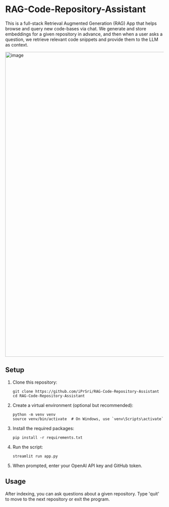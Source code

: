 # RAG-Code-Repository-Assistant

This is a full-stack Retrieval Augmented Generation (RAG) App that helps browse and query new code-bases via chat. We generate and store embeddings for a given repository in advance, and then when a user asks a question, we retrieve relevant code snippets and provide them to the LLM as context.

<img width="965" alt="image" src="https://github.com/user-attachments/assets/65227b08-3f40-429a-8866-d1f477444d94">


## Setup

1. Clone this repository:
   ```
   git clone https://github.com/iPrSri/RAG-Code-Repository-Assistant
   cd RAG-Code-Repository-Assistant
   ```

2. Create a virtual environment (optional but recommended):
   ```
   python -m venv venv
   source venv/bin/activate  # On Windows, use `venv\Scripts\activate`
   ```

3. Install the required packages:
   ```
   pip install -r requirements.txt
   ```

4. Run the script:
   ```
   streamlit run app.py
   ```

5. When prompted, enter your OpenAI API key and GitHub token.

## Usage

After indexing, you can ask questions about a given repository. Type 'quit' to move to the next repository or exit the program.
